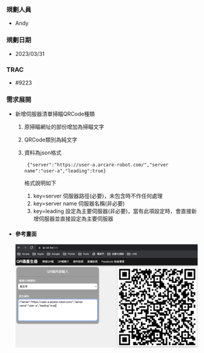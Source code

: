 ### <div id="user">規劃人員</div>
* Andy

### <div id="updatedate">規劃日期</div>
* 2023/03/31

### <div id="trac">TRAC</div>
* #9223

### <div id="requirement">需求展開</div>

  * 新增伺服器清單掃瞄QRCode種類

    1. 原掃瞄網址的部份增加為掃瞄文字
    2. QRCode類別為純文字
    3. 資料為json格式

            {"server":"https://user-a.arcare-robot.com/","server name":"user-a","leading":true}

        格式說明如下
       1. key=server 伺服器路徑(必要)，未包含時不作任何處理
       2. key=server name 伺服器名稱(非必要)
       3. key=leading 設定為主要伺服器(非必要)，當有此項設定時，會直接新增伺服器並直接設定為主要伺服器
          
      
* #### 參考畫面

    ![image](../../../MAE/Image/server_info_qrcode.png)


<!-- 超連結 -->